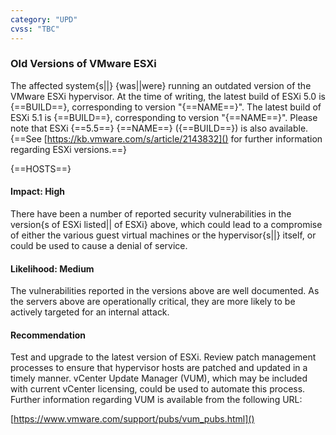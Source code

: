 ```yaml
---
category: "UPD"
cvss: "TBC"
---
```

### Old Versions of VMware ESXi
The affected system{s||} {was||were} running an outdated version of the VMware ESXi hypervisor. At the time of writing, the latest build of ESXi 5.0 is {==BUILD==}, corresponding to version "{==NAME==}". The latest build of ESXi 5.1 is {==BUILD==}, corresponding to version "{==NAME==}". Please note that ESXi {==5.5==} {==NAME==} ({==BUILD==}) is also available. {==See [https://kb.vmware.com/s/article/2143832]() for further information regarding ESXi versions.==}

{==HOSTS==}
#### Impact: High
There have been a number of reported security vulnerabilities in the version{s of ESXi listed|| of ESXi} above, which could lead to a compromise of either the various guest virtual machines or the hypervisor{s||} itself, or could be used to cause a denial of service.
#### Likelihood: Medium
The vulnerabilities reported in the versions above are well documented. As the servers above are operationally critical, they are more likely to be actively targeted for an internal attack.
#### Recommendation
Test and upgrade to the latest version of ESXi. Review patch management processes to ensure that hypervisor hosts are patched and updated in a timely manner. vCenter Update Manager (VUM), which may be included with current vCenter licensing, could be used to automate this process. Further information regarding VUM is available from the following URL:

[https://www.vmware.com/support/pubs/vum_pubs.html]()
